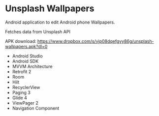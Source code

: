 # Unsplash Wallpapers

Android application to edit Android phone Wallpapers.

Fetches data from Unsplash API

APK download: https://www.dropbox.com/s/vjp08dqefgvy86g/unsplash-wallpapers.apk?dl=0

- Android Studio
- Android SDK
- MVVM Architecture
- Retrofit 2
- Room
- Hilt
- RecyclerView
- Paging 3
- Glide 4
- ViewPager 2
- Navigation Component
